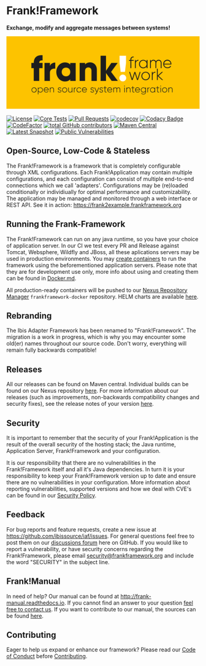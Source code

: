 Frank!Framework
===============
**Exchange, modify and aggregate messages between systems!**

![frank-framework-github-banner](frank-framework-github-banner.png)

[![License](https://img.shields.io/badge/License-Apache%202.0-blue.svg)](https://github.com/ibissource/iaf/blob/master/LICENSE)
[![Core Tests](https://github.com/ibissource/iaf/workflows/Java%20CI%20with%20Maven/badge.svg)](https://github.com/ibissource/iaf/actions?query=workflow%3A%22Java+CI+with+Maven%22+branch%3Amaster)
[![Pull Requests](https://img.shields.io/github/commit-activity/m/ibissource/iaf?label=Pull%20Requests)](https://github.com/ibissource/iaf/pulls)
[![codecov](https://codecov.io/gh/ibissource/iaf/branch/master/graph/badge.svg)](https://codecov.io/gh/ibissource/iaf)
[![Codacy Badge](https://app.codacy.com/project/badge/Grade/56a982cc39084043b2e283a146206ec9)](https://www.codacy.com/gh/ibissource/iaf/dashboard?utm_source=github.com&amp;utm_medium=referral&amp;utm_content=ibissource/iaf&amp;utm_campaign=Badge_Grade)
[![CodeFactor](https://www.codefactor.io/repository/github/ibissource/iaf/badge)](https://www.codefactor.io/repository/github/ibissource/iaf)
[![total GitHub contributors](https://img.shields.io/github/contributors-anon/ibissource/iaf.svg)](https://github.com/ibissource/iaf/graphs/contributors)
[![Maven Central](https://img.shields.io/maven-central/v/org.ibissource/ibis-adapterframework-parent.svg?label=Maven%20Central)](https://central.sonatype.com/search?namespace=org.ibissource&q=adapterframework)
[![Latest Snapshot](https://img.shields.io/nexus/public/org.ibissource/ibis-adapterframework-core?label=Latest%20Snapshot&server=https%3A%2F%2Fnexus.frankframework.org%2F)](https://nexus.frankframework.org/#browse/browse)
[![Public Vulnerabilities](https://img.shields.io/endpoint?url=https%3A%2F%2Fapi-hooks.soos.io%2Fapi%2Fshieldsio-badges%3FbadgeType%3DVulnerabilities%26pid%3D68wlxudjy%26packageVersion%3Dlatest-alpha)](https://app.soos.io/research/packages/Java/org.ibissource/ibis-adapterframework-parent)


## Open-Source, Low-Code & Stateless
The Frank!Framework is a framework that is completely configurable through XML configurations. Each Frank!Application may contain multiple configurations, and each configuration can consist of multiple end-to-end connections which we call 'adapters'. Configurations may be (re)loaded conditionally or individiually for optimal performance and customizability.
The application may be managed and monitored through a web interface or REST API.
See it in action: https://frank2example.frankframework.org

## Running the Frank-Framework 
The Frank!Framework can run on any java runtime, so you have your choice of application server. In our CI we test every PR and Release against Tomcat, Websphere, Wildfly and JBoss, all these aplications servers may be used in production environments.
You may [create containers](/docker/README.md) to run the framework using the beforementioned application servers. Please note that they are for development use only, more info about using and creating them can be found in [Docker.md](Docker.md).

All production-ready containers will be pushed to our [Nexus Repository Manager](https://nexus.frankframework.org/) `frankframework-docker` repository. HELM charts are available [here](https://github.com/ibissource/charts/tree/master/charts/frank-framework).


## Rebranding
The Ibis Adapter Framework has been renamed to "Frank!Framework". The migration is a work in progress, which is why you may encounter some old(er) names throughout our source code. Don't worry, everything will remain fully backwards compatible!

## Releases
All our releases can be found on Maven central. Individual builds can be found on our Nexus repository [here](https://nexus.frankframework.org).
For more information about our releases (such as improvements, non-backwards compatibility changes and security fixes), see the release notes of your version [here](https://github.com/ibissource/iaf/releases).

## Security
It is important to remember that the security of your Frank!Application is the result of the overall security of the hosting stack; the Java runtime, Application Server, Frank!Framework and your configuration.

It is our responsibility that there are no vulnerabilities in the Frank!Framework itself and all it's Java dependencies. In turn it is your responsibility to keep your Frank!Framework version up to date and ensure there are no vulnerabilities in your configuration.
More information about reporting vulnerabilities, supported versions and how we deal with CVE's can be found in our [Security Policy](SECURITY.md).

## Feedback
For bug reports and feature requests, create a new issue at <https://github.com/ibissource/iaf/issues>. 
For general questions feel free to post them on our [discussions forum](https://github.com/ibissource/iaf/discussions) here on GitHub. 
If you would like to report a vulnerability, or have security concerns regarding the Frank!Framework, please email security@frankframework.org and include the word "SECURITY" in the subject line.

## Frank!Manual
In need of help? Our manual can be found at <http://frank-manual.readthedocs.io>. If you cannot find an answer to your question [feel free to contact us](https://wearefrank.nl/en/contact/). If you want to contribute to our manual, the sources can be found [here](https://github.com/ibissource/frank-manual).

## Contributing
Eager to help us expand or enhance our framework? 
Please read our [Code of Conduct](CODE_OF_CONDUCT.md) before [Contributing](CONTRIBUTING.md).
